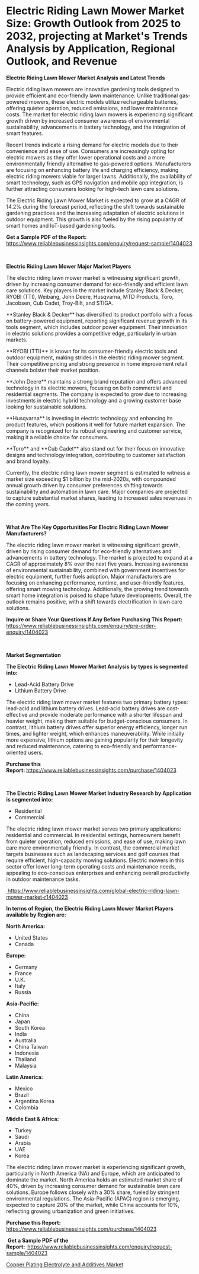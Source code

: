 <p><h1>Electric Riding Lawn Mower Market Size: Growth Outlook from 2025 to 2032, projecting at Market's Trends Analysis by Application, Regional Outlook, and Revenue</h1></p><p><strong>Electric Riding Lawn Mower Market Analysis and Latest Trends</strong></p>
<p><p>Electric riding lawn mowers are innovative gardening tools designed to provide efficient and eco-friendly lawn maintenance. Unlike traditional gas-powered mowers, these electric models utilize rechargeable batteries, offering quieter operation, reduced emissions, and lower maintenance costs. The market for electric riding lawn mowers is experiencing significant growth driven by increased consumer awareness of environmental sustainability, advancements in battery technology, and the integration of smart features.</p><p>Recent trends indicate a rising demand for electric models due to their convenience and ease of use. Consumers are increasingly opting for electric mowers as they offer lower operational costs and a more environmentally friendly alternative to gas-powered options. Manufacturers are focusing on enhancing battery life and charging efficiency, making electric riding mowers viable for larger lawns. Additionally, the availability of smart technology, such as GPS navigation and mobile app integration, is further attracting consumers looking for high-tech lawn care solutions.</p><p>The Electric Riding Lawn Mower Market is expected to grow at a CAGR of 14.2% during the forecast period, reflecting the shift towards sustainable gardening practices and the increasing adaptation of electric solutions in outdoor equipment. This growth is also fueled by the rising popularity of smart homes and IoT-based gardening tools.</p></p>
<p><strong>Get a Sample PDF of the Report:&nbsp;</strong> <a href="https://www.reliablebusinessinsights.com/enquiry/request-sample/1404023?utm_campaign=3568&utm_medium=2&utm_source=Github&utm_content=ia&utm_term=28032025&utm_id=electric-riding-lawn-mower">https://www.reliablebusinessinsights.com/enquiry/request-sample/1404023</a></p>
<p>&nbsp;</p>
<p><strong>Electric Riding Lawn Mower Major Market Players</strong></p>
<p><p>The electric riding lawn mower market is witnessing significant growth, driven by increasing consumer demand for eco-friendly and efficient lawn care solutions. Key players in the market include Stanley Black & Decker, RYOBI (TTI), Weibang, John Deere, Husqvarna, MTD Products, Toro, Jacobsen, Cub Cadet, Troy-Bilt, and STIGA.</p><p>**Stanley Black & Decker** has diversified its product portfolio with a focus on battery-powered equipment, reporting significant revenue growth in its tools segment, which includes outdoor power equipment. Their innovation in electric solutions provides a competitive edge, particularly in urban markets.</p><p>**RYOBI (TTI)** is known for its consumer-friendly electric tools and outdoor equipment, making strides in the electric riding mower segment. Their competitive pricing and strong presence in home improvement retail channels bolster their market position. </p><p>**John Deere** maintains a strong brand reputation and offers advanced technology in its electric mowers, focusing on both commercial and residential segments. The company is expected to grow due to increasing investments in electric hybrid technology and a growing customer base looking for sustainable solutions.</p><p>**Husqvarna** is investing in electric technology and enhancing its product features, which positions it well for future market expansion. The company is recognized for its robust engineering and customer service, making it a reliable choice for consumers.</p><p>**Toro** and **Cub Cadet** also stand out for their focus on innovative designs and technology integration, contributing to customer satisfaction and brand loyalty.</p><p>Currently, the electric riding lawn mower segment is estimated to witness a market size exceeding $1 billion by the mid-2020s, with compounded annual growth driven by consumer preferences shifting towards sustainability and automation in lawn care. Major companies are projected to capture substantial market shares, leading to increased sales revenues in the coming years.</p></p>
<p>&nbsp;</p>
<p><strong>What Are The Key Opportunities For Electric Riding Lawn Mower Manufacturers?</strong></p>
<p><p>The electric riding lawn mower market is witnessing significant growth, driven by rising consumer demand for eco-friendly alternatives and advancements in battery technology. The market is projected to expand at a CAGR of approximately 8% over the next five years. Increasing awareness of environmental sustainability, combined with government incentives for electric equipment, further fuels adoption. Major manufacturers are focusing on enhancing performance, runtime, and user-friendly features, offering smart mowing technology. Additionally, the growing trend towards smart home integration is poised to shape future developments. Overall, the outlook remains positive, with a shift towards electrification in lawn care solutions.</p></p>
<p><strong>Inquire or Share Your Questions If Any Before Purchasing This Report:</strong> <a href="https://www.reliablebusinessinsights.com/enquiry/pre-order-enquiry/1404023?utm_campaign=3568&utm_medium=2&utm_source=Github&utm_content=ia&utm_term=28032025&utm_id=electric-riding-lawn-mower">https://www.reliablebusinessinsights.com/enquiry/pre-order-enquiry/1404023</a></p>
<p>&nbsp;</p>
<p><strong>Market Segmentation</strong></p>
<p><strong>The Electric Riding Lawn Mower Market Analysis by types is segmented into:</strong></p>
<p><ul><li>Lead-Acid Battery Drive</li><li>Lithium Battery Drive</li></ul></p>
<p><p>The electric riding lawn mower market features two primary battery types: lead-acid and lithium battery drives. Lead-acid battery drives are cost-effective and provide moderate performance with a shorter lifespan and heavier weight, making them suitable for budget-conscious consumers. In contrast, lithium battery drives offer superior energy efficiency, longer run times, and lighter weight, which enhances maneuverability. While initially more expensive, lithium options are gaining popularity for their longevity and reduced maintenance, catering to eco-friendly and performance-oriented users.</p></p>
<p><strong>Purchase this Report:&nbsp;</strong><a href="https://www.reliablebusinessinsights.com/purchase/1404023?utm_campaign=3568&utm_medium=2&utm_source=Github&utm_content=ia&utm_term=28032025&utm_id=electric-riding-lawn-mower">https://www.reliablebusinessinsights.com/purchase/1404023</a></p>
<p>&nbsp;</p>
<p><strong>The Electric Riding Lawn Mower Market Industry Research by Application is segmented into:</strong></p>
<p><ul><li>Residential</li><li>Commercial</li></ul></p>
<p><p>The electric riding lawn mower market serves two primary applications: residential and commercial. In residential settings, homeowners benefit from quieter operation, reduced emissions, and ease of use, making lawn care more environmentally friendly. In contrast, the commercial market targets businesses such as landscaping services and golf courses that require efficient, high-capacity mowing solutions. Electric mowers in this sector offer lower long-term operating costs and maintenance needs, appealing to eco-conscious enterprises and enhancing overall productivity in outdoor maintenance tasks.</p></p>
<p><a href="https://www.reliablebusinessinsights.com/global-electric-riding-lawn-mower-market-r1404023?utm_campaign=3568&utm_medium=2&utm_source=Github&utm_content=ia&utm_term=28032025&utm_id=electric-riding-lawn-mower">&nbsp;https://www.reliablebusinessinsights.com/global-electric-riding-lawn-mower-market-r1404023</a></p>
<p><strong>In terms of Region, the Electric Riding Lawn Mower Market Players available by Region are:</strong></p>
<p>
    <p> <strong> North America: </strong>
        <ul>
            <li>United States</li>
            <li>Canada</li>
        </ul>
        </p> 
    <p> <strong> Europe: </strong>
        <ul>
            <li>Germany</li>
            <li>France</li>
            <li>U.K.</li>
            <li>Italy</li>
            <li>Russia</li>
        </ul>
        </p> 
    <p> <strong> Asia-Pacific: </strong>
        <ul>
            <li>China</li>
            <li>Japan</li>
            <li>South Korea</li>
            <li>India</li>
            <li>Australia</li>
            <li>China Taiwan</li>
            <li>Indonesia</li>
            <li>Thailand</li>
            <li>Malaysia</li>
        </ul>
        </p> 
    <p> <strong> Latin America: </strong>
        <ul>
            <li>Mexico</li>
            <li>Brazil</li>
            <li>Argentina Korea</li>
            <li>Colombia</li>
        </ul>
        </p> 
    <p> <strong> Middle East & Africa: </strong>
        <ul>
            <li>Turkey</li>
            <li>Saudi</li>
            <li>Arabia</li>
            <li>UAE</li>
            <li>Korea</li>
        </ul>
    </p>
    </p>
<p><p>The electric riding lawn mower market is experiencing significant growth, particularly in North America (NA) and Europe, which are anticipated to dominate the market. North America holds an estimated market share of 40%, driven by increasing consumer demand for sustainable lawn care solutions. Europe follows closely with a 30% share, fueled by stringent environmental regulations. The Asia-Pacific (APAC) region is emerging, expected to capture 20% of the market, while China accounts for 10%, reflecting growing urbanization and green initiatives.</p></p>
<p><strong>Purchase this Report: </strong><a href="https://www.reliablebusinessinsights.com/purchase/1404023?utm_campaign=3568&utm_medium=2&utm_source=Github&utm_content=ia&utm_term=28032025&utm_id=electric-riding-lawn-mower">https://www.reliablebusinessinsights.com/purchase/1404023</a></p>
<p>&nbsp;<strong>Get a Sample PDF of the Report:&nbsp;&nbsp;</strong><a href="https://www.reliablebusinessinsights.com/enquiry/request-sample/1404023?utm_campaign=3568&utm_medium=2&utm_source=Github&utm_content=ia&utm_term=28032025&utm_id=electric-riding-lawn-mower">https://www.reliablebusinessinsights.com/enquiry/request-sample/1404023</a></p>
<p><strong></strong></p>
<p><p><a href="https://github.com/eymermanda0p/Market-Research-Report-List-1/blob/main/copper-plating-electrolyte-and-additives-market.md?utm_campaign=3568&utm_medium=2&utm_source=Github&utm_content=ia&utm_term=28032025&utm_id=electric-riding-lawn-mower">Copper Plating Electrolyte and Additives Market</a></p></p>